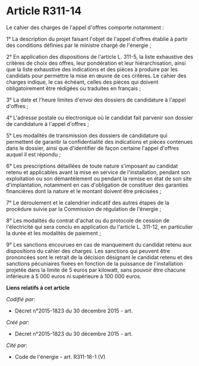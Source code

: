 # Article R311-14

Le cahier des charges de l'appel d'offres comporte notamment :

1° La description du projet faisant l'objet de l'appel d'offres établie à partir des conditions définies par le ministre
chargé de l'énergie ;

2° En application des dispositions de l'article L. 311-5, la liste exhaustive des critères de choix des offres, leur
pondération et leur hiérarchisation, ainsi que la liste exhaustive des indications et des pièces à produire par les candidats
pour permettre la mise en œuvre de ces critères. Le cahier des charges indique, le cas échéant, celles des pièces qui doivent
obligatoirement être rédigées ou traduites en français ;

3° La date et l'heure limites d'envoi des dossiers de candidature à l'appel d'offres ;

4° L'adresse postale ou électronique où le candidat fait parvenir son dossier de candidature à l'appel d'offres ;

5° Les modalités de transmission des dossiers de candidature qui permettent de garantir la confidentialité des indications et
pièces contenues dans le dossier, ainsi que d'identifier de façon certaine l'appel d'offres auquel il est répondu ;

6° Les prescriptions détaillées de toute nature s'imposant au candidat retenu et applicables avant la mise en service de
l'installation, pendant son exploitation ou son démantèlement ou pendant la remise en état de son site d'implantation,
notamment en cas d'obligation de constituer des garanties financières dont la nature et le montant doivent être précisées ;

7° Le déroulement et le calendrier indicatif des autres étapes de la procédure suivie par la Commission de régulation de
l'énergie ;

8° Les modalités du contrat d'achat ou du protocole de cession de l'électricité qui sera conclu en application du l'article
L. 311-12, en particulier la durée et les modalités de paiement ;

9° Les sanctions encourues en cas de manquement du candidat retenu aux dispositions du cahier des charges. Les sanctions qui
peuvent être prononcées sont le retrait de la décision désignant le candidat retenu et des sanctions pécuniaires fixées en
fonction de la puissance de l'installation projetée dans la limite de 5 euros par kilowatt, sans pouvoir être chacune
inférieure à 5 000 euros ni supérieure à 100 000 euros.

**Liens relatifs à cet article**

_Codifié par_:

  - Décret n°2015-1823 du 30 décembre 2015 - art.

_Créé par_:

  - Décret n°2015-1823 du 30 décembre 2015 - art.

_Cité par_:

  - Code de l'énergie - art. R311-16-1 (V)
